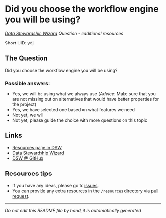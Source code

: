 # Did you choose the workflow engine you will be using?

*[Data Stewardship Wizard] Question - additional resources*

Short UID: ydj

## The Question

Did you choose the workflow engine you will be using?

### Possible answers:

  * Yes, we will be using what we always use (*Advice*: Make sure that you are not missing out on alternatives that would have better properties for the project)
  * Yes, we have selected one based on what features we need 
  * Not yet, we will 
  * Not yet, please guide the choice with more questions on this topic 

## Links

  * [Resources page in DSW]
  * [Data Stewardship Wizard]
  * [DSW @ GitHub]


## Resources tips

  * If you have any ideas, please go to [issues].
  * You can provide any extra resources in the `/resources` directory via [pull request].

----

*Do not edit this README file by hand, it is automatically generated*

[Data Stewardship Wizard]: https://dmp.fairdata.solutions
[Resources page in DSW]: https://dmp.fairdata.solutions/resources/ydj
[DSW @ GitHub]: https://github.com/DataStewardshipWizard
[issues]: https://help.github.com/articles/about-issues/
[pull request]: https://help.github.com/articles/about-pull-requests/